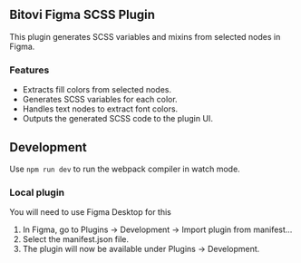 ## Bitovi Figma SCSS Plugin

This plugin generates SCSS variables and mixins from selected nodes in Figma.

### Features

- Extracts fill colors from selected nodes.
- Generates SCSS variables for each color.
- Handles text nodes to extract font colors.
- Outputs the generated SCSS code to the plugin UI.

## Development

Use `npm run dev` to run the webpack compiler in watch mode. 

### Local plugin
You will need to use Figma Desktop for this

1. In Figma, go to Plugins → Development → Import plugin from manifest…
2. Select the manifest.json file.
3. The plugin will now be available under Plugins → Development.

